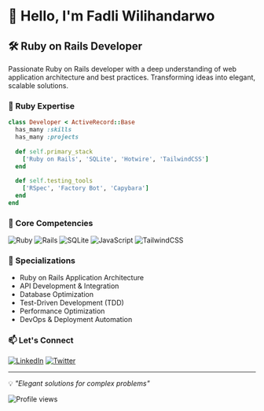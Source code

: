 # 👋 Hello, I'm Fadli Wilihandarwo

## 🛠️ Ruby on Rails Developer
Passionate Ruby on Rails developer with a deep understanding of web application architecture and best practices. Transforming ideas into elegant, scalable solutions.

### 💎 Ruby Expertise
```ruby
class Developer < ActiveRecord::Base
  has_many :skills
  has_many :projects
  
  def self.primary_stack
    ['Ruby on Rails', 'SQLite', 'Hotwire', 'TailwindCSS']
  end
  
  def self.testing_tools
    ['RSpec', 'Factory Bot', 'Capybara']
  end
end
```

### 🚀 Core Competencies
![Ruby](https://img.shields.io/badge/-Ruby-CC342D?style=for-the-badge&logo=ruby&logoColor=white)
![Rails](https://img.shields.io/badge/-Rails-CC0000?style=for-the-badge&logo=ruby-on-rails&logoColor=white)
![SQLite](https://img.shields.io/badge/-SQLite-003B57?style=for-the-badge&logo=sqlite&logoColor=white)
![JavaScript](https://img.shields.io/badge/-JavaScript-F7DF1E?style=for-the-badge&logo=javascript&logoColor=black)
![TailwindCSS](https://img.shields.io/badge/-TailwindCSS-38B2AC?style=for-the-badge&logo=tailwind-css&logoColor=white)

<!-- ### 📊 GitHub Activity -->
<!-- ![GitHub Stats](https://github-readme-stats.vercel.app/api?username=wilihandarwo&show_icons=true&theme=dark) -->
<!-- [![Top Languages](https://github-readme-stats.vercel.app/api/top-langs/?username=wilihandarwo&layout=compact&theme=dark)](https://github.com/wilihandarwo) -->

### 🌟 Specializations
- Ruby on Rails Application Architecture
- API Development & Integration
- Database Optimization
- Test-Driven Development (TDD)
- Performance Optimization
- DevOps & Deployment Automation

### 📫 Let's Connect
[![LinkedIn](https://img.shields.io/badge/LinkedIn-0077B5?style=for-the-badge&logo=linkedin&logoColor=white)](YOUR_LINKEDIN_URL)
[![Twitter](https://img.shields.io/badge/Twitter-1DA1F2?style=for-the-badge&logo=twitter&logoColor=white)](YOUR_TWITTER_URL)

---
💡 *"Elegant solutions for complex problems"*

<img src="https://komarev.com/ghpvc/?username=wilihandarwo&color=brightgreen" alt="Profile views"/>
